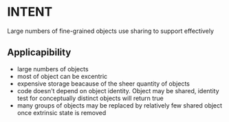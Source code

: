 # INTENT

Large numbers of fine-grained objects use sharing to support effectively

## Applicapibility

- large numbers of objects
- most of object can be excentric
- expensive storage beacause of the sheer quantity of objects
- code doesn't depend on object identity. Object may be shared, identity test for conceptually distinct objects will return true
- many groups of objects may be replaced by relatively few shared object once extrinsic state is removed